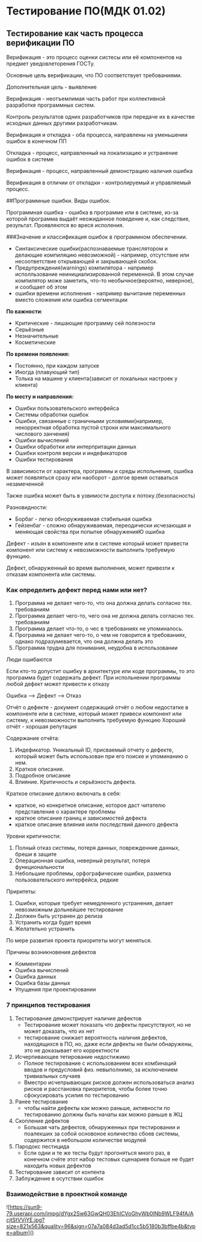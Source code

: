 Тестирование ПО(МДК 01.02)
==========================

Тестирование как часть процесса верификации ПО
----------------------------------------------

Верификация - это процесс оценки систесы или её компонентов на предмет
уведовлеторения ГОСТу.

Основные цель верификации, что ПО соответствует требованиями.

Дополнительная цель - выявление

Верификация - неотъемлимая часть работ при коллективной разработке программных
систем.

Контроль результатов одних разработчиков при передаче их в качестве исходных
данных другими разработчикам.

Верификация и откладка - оба процесса, направлены на уменьшении ошибок в
конечном ПП

Откладка - процесс, направленный на локализацию и устранение ошибок в системе

Верификация - процесс, направленный демонстрацию наличия ошибка

Верификация в отличии от откладки - контролируемый и управляемый процесс.


##Программные ошибки. Виды ошибок.

Программная ошибка - 
ошибка в программе или в системе, из-за которой программа выдаёт неожиданное поведение и, как следствие, результат. Проявляются во вреся исполения.

###Значение и классификация ошибок в программном обеспечении.
- Синтаксические ошибки(распознаваемые транслятором и делающие компиляцию невозможной) - например, отсутствие или несоответствие открывающей и закрывающей скобок.
- Предупреждения(warnings) компилятора - например исполльзование неинициализированной переменной.
В этом случае компилятор може заметить, что-то необычное(вероятно, неверное), и сообщает об этом
- ошибки времени исполнения - например вычитание переменных вместо сложения или ошибка сегментации

**По важности**:
- Критические - лишающие программу сей полезности
- Серьёзные
- Незначительные
- Косметические

**По времени появления:**
- Постоянно, при каждом запуске
- Иногда (плавующий тип)
- Толька на машине у клиента(зависит от локальных настроек у клиента)

**По месту и направления:**
- Ошибки пользовательского интерфейса
- Системы обработки ошибок
- Ошибки, связанные с граничными условиями(например, некорректная обработка пустой строки или максимального числового занчения)
- Ошибки вычислений
- Ошибки обработки или интерпритации данных 
- Ошибки контроля версии и индефикаторов
- Ошибки тестирования

В зависимости от характера, программы и среды испольнения, ошибка может появляться сразу или наоборот - долгое время оставаться незамеченной 

Также ошибка может быть в узвимости доступа к потоку.(безопасность)

Разновидности:
- Борбаг - легко обноруживаемая стабильная ошибка
- Гейзенбаг - сложно обнаруживаемая, переодически исчезающая и меняющая свойства при попытке обнаруженияЮ ошибка


Дефект - изъян в компоненте или в системе который может привести компонент или систему к невозможности выполнить требуемую функцию.
 
Дефект, обнаруженный во время выполнения, может привезти к отказам компонента или системы.

### Как определить дефект перед нами или нет?
1. Программа не делает чего-то, что она должна делать согласно тех. требованиям
2. Программа делает чего-то, чего она не должна делать согласно тех. требованиям
3. Программа делает что-то, о чес в требованиях не упоминалось.
4. Программа не делает чего-то, о чем не говорится в требованиях, однако подразумевается, что она должна делать это
5. Программа трудна для понимания, неудобна в использовании

Люди ошибаются 

Если кто-то допустит ошибку в архитектуре или коде программы, то это программа будет содержать дефект.
При испольнении программы любой дефект может привести к отказу

Ошибка --> Дефект --> Отказ

Отчёт о дефекте - документ содержащий отчёт о любом недостатке в компоненте или в системе, который может привеси компонент или систему, к невозможности выполнить требуемую функцию
Хороший отчёт - хорошая репутация

Содержание отчёта:
1. Индефикатор. Уникальный ID, присваемый отчету о дефекте, который может быть использован при его поиске и упоминанию о нем.
2. Краткое описание.
3. Подробное описание
4. Влияние. Критичность и серьёзность дефекта.

Краткое описание должно включать в себя:
- краткое, но конкретное описание, которое даст читателю представление о характере проблемы
- краткое описание границ и зависимостей дефекта
- краткое описание влияния иили последствий данного дефекта

Уровни критичности:
1. Полный отказ системы, потеря данных, поврежденние данных, бреши в защите
2. Операционная ошибка, неверный результат, потеря функциональности
3. Небольшие проблемы, орфографические ошибки, разметка пользовательского интерфейса, редкие

Приритеты:
1. Ошибки, которые требует немедленного устранения, делает невозможным дольнейшее тестирование
2. Должен быть устранен до релиза
3. Устранить когда будет время
4. Желательно устранить

По мере развития проекта приоритеты могут меняться.


Причины возникновения дефектов
- Комментарии
- Ошибка вычислений
- Ошибка данных
- Ошибка базы данных
- Упущения при проектировании


### 7 принципов тестирования
1. Тестирование демонстрирует наличие дефектов
    - Тестирование может показать что дефекты присутствуют, но не может доказать, что их нет
    - тестирование снижает вероятность наличия дефектов, находящихся в ПО, но, даже если дефекты не были обнаружены, это не доказывает его корректности
2. Исчерпивающее тетирование недостижимо
    - Полное тестирование с использованием всех комбинаций вводов и предусловий физ. невыполнимо, за исключением тривиальных случаев
    - Вместро исчепрывающих рисков должен использоваться анализ рисков и расстановка приоритетов, чтобы более точно сфокусировать усилия по тестированию
3. Ранее тестирование
    - чтобы найти дефекты как можно раньше, активности по тестированию должны быть начаты как можно раньше в ЖЦ 
4. Скопление дефектов 
    - Большая чать дефектов, обнаруженных при тестировании и поалекших за собой основоное количество сбоев системы, содержится в небольшом количестве модулей
5. Пародокс пестицида
    - Если одни и те же тесты будут прогоняться много раз, в конечном счёте этот набор тестовых сценариев больше не будет находить новых дефектов
6. Тестирование зависит от контента
7. Заблуждение в осутствии ошибок


### Взаимодействие в проектной команде
![https://sun9-79.userapi.com/impg/dYgx2Sw63GwQH03EhICVoGhyWb0lNb9WLF94fA/AcjtStVVjYE.jpg?size=821x563&quality=96&sign=07a7a084d3ad5d1cc5b5180b3bffbe4b&type=album]()
